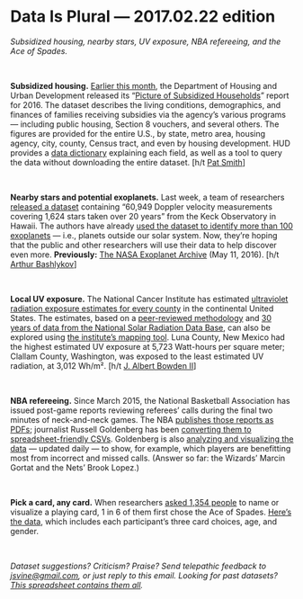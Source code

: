 Data Is Plural — 2017.02.22 edition
===================================

*Subsidized housing, nearby stars, UV exposure, NBA refereeing, and the Ace of Spades.*

&nbsp;

**Subsidized housing.** [Earlier this month](https://twitter.com/HUDUSERnews/status/830145945987858436), the Department of Housing and Urban Development released its “[Picture of Subsidized Households](https://www.huduser.gov/portal/datasets/assthsg.html)” report for 2016. The dataset describes the living conditions, demographics, and finances of families receiving subsidies via the agency’s various programs — including public housing, Section 8 vouchers, and several others. The figures are provided for the entire U.S., by state, metro area, housing agency, city, county, Census tract, and even by housing development. HUD provides a [data dictionary](https://www.huduser.gov/portal/datasets/pictures/dictionary_2016.pdf) explaining each field, as well as a tool to query the data without downloading the entire dataset. [h/t [Pat Smith](https://twitter.com/cityresearch)]

&nbsp;

**Nearby stars and potential exoplanets.** Last week, a team of researchers [released a dataset](http://home.dtm.ciw.edu/ebps/data/) containing “60,949 Doppler velocity measurements covering 1,624 stars taken over 20 years” from the Keck Observatory in Hawaii. The authors have already [used the dataset to identify more than 100 exoplanets](http://news.mit.edu/2017/dataset-nearby-stars-available-public-exoplanets-0213) — i.e., planets outside our solar system. Now, they’re hoping that the public and other researchers will use their data to help discover even more. **Previously:** [The NASA Exoplanet Archive](https://tinyletter.com/data-is-plural/letters/data-is-plural-2016-05-11-edition) (May 11, 2016). [h/t [Arthur Bashlykov](https://www.linkedin.com/in/arthur-bashlykov-8a3b2b102)]

&nbsp;

**Local UV exposure.** The National Cancer Institute has estimated [ultraviolet radiation exposure estimates for every county](https://gis.cancer.gov/tools/uv-exposure/) in the continental United States. The estimates, based on a [peer-reviewed methodology](https://www.researchgate.net/profile/Zaria_Tatalovich/publication/228942287_A_comparison_of_thiessen-polygon_kriging_and_spline_models_of_UV_exposure/links/56605c3b08aebae678aa0abf.pdf) and [30 years of data from the National Solar Radiation Data Base](http://rredc.nrel.gov/solar/old_data/nsrdb/), can also be explored using [the institute’s mapping tool](https://gis.cancer.gov/geoviewer/app/). Luna County, New Mexico had the highest estimated UV exposure at 5,723 Watt-hours per square meter; Clallam County, Washington, was exposed to the least estimated UV radiation, at 3,012 Wh/m². [h/t [J. Albert Bowden II](https://data.world/albert/us-county-level-uv-exposure)]

&nbsp;

**NBA refereeing.** Since March 2015, the National Basketball Association has issued post-game reports reviewing referees’ calls during the final two minutes of neck-and-neck games. The NBA [publishes those reports as PDFs](http://official.nba.com/nba-last-two-minute-reports-archive/); journalist Russell Goldenberg has been [converting them to spreadsheet-friendly CSVs](https://github.com/polygraph-cool/last-two-minute-report/tree/master/output). Goldenberg is also [analyzing and visualizing the data](https://pudding.cool/2017/02/two-minute-report/) — updated daily — to show, for example, which players are benefitting most from incorrect and missed calls. (Answer so far: the Wizards’ Marcin Gortat and the Nets’ Brook Lopez.)

&nbsp;

**Pick a card, any card.** When researchers [asked 1,354 people](http://www.psychologyofmagic.org/research/cards/paper.html) to name or visualize a playing card, 1 in 6 of them first chose the Ace of Spades. [Here’s the data](https://osf.io/534g2/), which includes each participant’s three card choices, age, and gender.

&nbsp;

*Dataset suggestions? Criticism? Praise? Send telepathic feedback to <jsvine@gmail.com>, or just reply to this email. Looking for past datasets? [This spreadsheet contains them all](https://docs.google.com/spreadsheets/d/1wZhPLMCHKJvwOkP4juclhjFgqIY8fQFMemwKL2c64vk).*